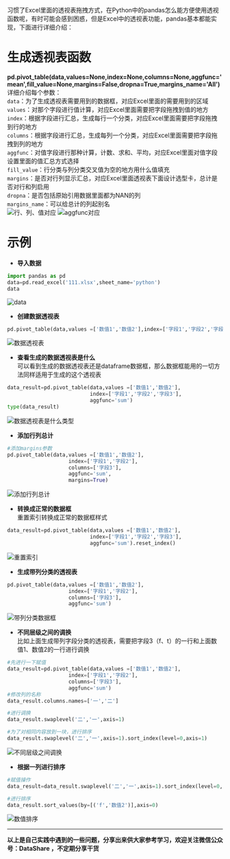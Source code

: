 习惯了Excel里面的透视表拖拽方式，在Python中的pandas怎么能方便使用透视函数呢，有时可能会感到困惑，但是Excel中的透视表功能，pandas基本都能实现，下面进行详细介绍：
# 生成透视表函数
**pd.pivot_table(data,values=None,index=None,columns=None,aggfunc='mean',fill_value=None,margins=False,dropna=True,margins_name='All')** <br/>
详细介绍每个参数：<br/>
`data`：为了生成透视表需要用到的数据框，对应Excel里面的需要用到的区域 <br/>
`values`：对那个字段进行值计算，对应Excel里面需要把字段拖拽到值的地方 <br/>
`index`：根据字段进行汇总，生成每行一个分类，对应Excel里面需要把字段拖拽到行的地方 <br/>
`columns`：根据字段进行汇总，生成每列一个分类，对应Excel里面需要把字段拖拽到列的地方 <br/>
`aggfunc`：对值字段进行那种计算，计数、求和、平均，对应Excel里面对值字段设置里面的值汇总方式选择 <br/>
`fill_value`：行分类与列分类交叉值为空的地方用什么值填充 <br/>
`margins`：是否对行列显示汇总，对应Excel里面透视表下面设计选型卡，总计是否对行和列启用 <br/>
`dropna`：是否包括原始引用数据里面都为NAN的列 <br/>
`margins_name`：可以给总计的列起别名 <br/>
![行、列、值对应](./images/6641583-d6a6e8216bb29015.webp)
![aggfunc对应](./images/6641583-cb29d2c58a48e1df.webp)
# 示例
- **导入数据**
```python
import pandas as pd
data=pd.read_excel('111.xlsx',sheet_name='python')
data
```
![data](./images/6641583-e3319d8a2338632a.webp)
- **创建数据透视表**
```python
pd.pivot_table(data,values =['数值1','数值2'],index=['字段1','字段2','字段3'],aggfunc='sum')
```
![数据透视表](./images/6641583-a977d1987dbac7e1.webp)
- **查看生成的数据透视表是什么** <br/>
可以看到生成的数据透视表还是dataframe数据框，那么数据框能用的一切方法同样适用于生成的这个透视表
```python
data_result=pd.pivot_table(data,values =['数值1','数值2'],
                           index=['字段1','字段2','字段3'],
                           aggfunc='sum')
type(data_result)
```
![数据透视表是什么类型](./images/6641583-401039c2dda110ed.webp)
- **添加行列总计**
```python
#添加margins参数
pd.pivot_table(data,values =['数值1','数值2'],
                    index=['字段1','字段2'],
                    columns=['字段3'],
                    aggfunc='sum',
                    margins=True)
```
![添加行列总计](./images/6641583-7ed1522f26b775e4.webp)

- **转换成正常的数据框** <br/>
重置索引转换成正常的数据框样式
```python
data_result=pd.pivot_table(data,values =['数值1','数值2'],
                           index=['字段1','字段2','字段3'],
                           aggfunc='sum').reset_index()
```
![重置索引](./images/6641583-2bbd6afd089bb695.webp)
- **生成带列分类的透视表**
```python
pd.pivot_table(data,values =['数值1','数值2'],
                    index=['字段1','字段2'],
                    columns=['字段3'],
                    aggfunc='sum')
```
![带列分类数据框](./images/6641583-6ace490e3b46c519.webp)
- **不同层级之间的调换** <br/>
比如上面生成带列字段分类的透视表，需要把字段3（f、t）的一行和上面数值1、数值2的一行进行调换
```python
#先进行一下赋值
data_result=pd.pivot_table(data,values =['数值1','数值2'],
                    index=['字段1','字段2'],
                    columns=['字段3'],
                    aggfunc='sum')
#修改列的名称
data_result.columns.names=['一','二']

#进行调换
data_result.swaplevel('二','一',axis=1)

#为了对相同内容放到一块，进行排序
data_result.swaplevel('二','一',axis=1).sort_index(level=0,axis=1)
```
![不同层级之间调换](./images/6641583-636b88cbe8856bf6.webp)
- **根据一列进行排序**
```python
#赋值操作
data_result=data_result.swaplevel('二','一',axis=1).sort_index(level=0,axis=1)

#进行排序
data_result.sort_values(by=[('f','数值2')],axis=0)
```
![数值排序](./images/6641583-7af6fec902ef260a.webp)

**************************************************************************
**以上是自己实践中遇到的一些问题，分享出来供大家参考学习，欢迎关注微信公众号：DataShare ，不定期分享干货**



